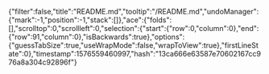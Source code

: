 {"filter":false,"title":"README.md","tooltip":"/README.md","undoManager":{"mark":-1,"position":-1,"stack":[]},"ace":{"folds":[],"scrolltop":0,"scrollleft":0,"selection":{"start":{"row":0,"column":0},"end":{"row":91,"column":0},"isBackwards":true},"options":{"guessTabSize":true,"useWrapMode":false,"wrapToView":true},"firstLineState":0},"timestamp":1576559460997,"hash":"13ca666e63587e70602167cc976a8a304c92896f"}